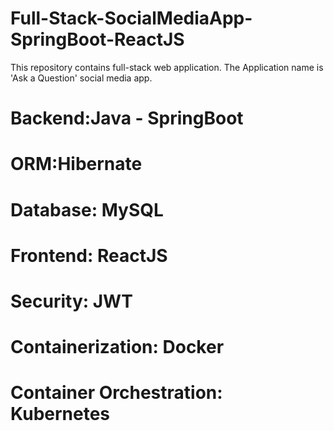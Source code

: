# Full-Stack-SocialMediaApp-SpringBoot-ReactJS
This repository contains full-stack web application. The Application name is 'Ask a Question' social media app.

# Backend:Java - SpringBoot
# ORM:Hibernate
# Database: MySQL
# Frontend: ReactJS
# Security: JWT
# Containerization: Docker
# Container Orchestration: Kubernetes

